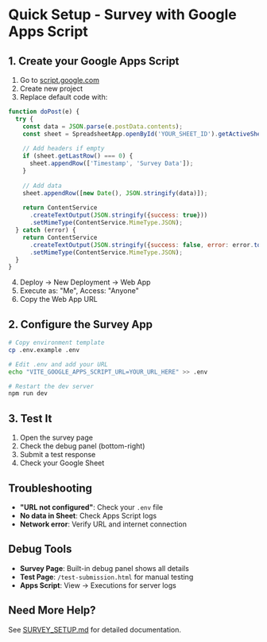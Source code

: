 # Quick Setup - Survey with Google Apps Script

## 1. Create your Google Apps Script

1. Go to [script.google.com](https://script.google.com)
2. Create new project
3. Replace default code with:

```javascript
function doPost(e) {
  try {
    const data = JSON.parse(e.postData.contents);
    const sheet = SpreadsheetApp.openById('YOUR_SHEET_ID').getActiveSheet();
    
    // Add headers if empty
    if (sheet.getLastRow() === 0) {
      sheet.appendRow(['Timestamp', 'Survey Data']);
    }
    
    // Add data
    sheet.appendRow([new Date(), JSON.stringify(data)]);
    
    return ContentService
      .createTextOutput(JSON.stringify({success: true}))
      .setMimeType(ContentService.MimeType.JSON);
  } catch (error) {
    return ContentService
      .createTextOutput(JSON.stringify({success: false, error: error.toString()}))
      .setMimeType(ContentService.MimeType.JSON);
  }
}
```

4. Deploy → New Deployment → Web App
5. Execute as: "Me", Access: "Anyone"
6. Copy the Web App URL

## 2. Configure the Survey App

```bash
# Copy environment template
cp .env.example .env

# Edit .env and add your URL
echo "VITE_GOOGLE_APPS_SCRIPT_URL=YOUR_URL_HERE" >> .env

# Restart the dev server
npm run dev
```

## 3. Test It

1. Open the survey page
2. Check the debug panel (bottom-right)
3. Submit a test response
4. Check your Google Sheet

## Troubleshooting

- **"URL not configured"**: Check your `.env` file
- **No data in Sheet**: Check Apps Script logs
- **Network error**: Verify URL and internet connection

## Debug Tools

- **Survey Page**: Built-in debug panel shows all details
- **Test Page**: `/test-submission.html` for manual testing
- **Apps Script**: View → Executions for server logs

## Need More Help?

See [SURVEY_SETUP.md](./SURVEY_SETUP.md) for detailed documentation.